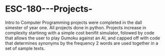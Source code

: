 # ESC-180---Projects-

Intro to Computer Programming projects were completed in the dall simester of year one. All projects done in python. Projects increase in complexity startinng with a simple cost benifit simulator, folowed by code that allows the user to play Gumoku against an AI, and capped off with code that determines synonyms by the frequency 2 words are used together in a set of sample texts. 
